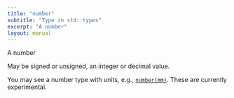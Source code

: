 ```yaml
---
title: "number"
subtitle: "Type in std::types"
excerpt: "A number"
layout: manual
---
```


A number

May be signed or unsigned, an integer or decimal value.

You may see a number type with units, e.g., [`number(mm)`](/docs/kcl-std/types/std-types-number). These are currently experimental.



